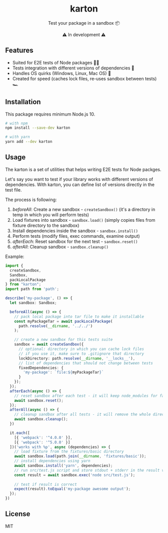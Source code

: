 <div align="center">

<h1>karton</h1>
<p>Test your package in a sandbox 📦</p>
<p>⚠️ In development ⚠️</p>

</div>

## Features
 * Suited for E2E tests of Node packages 👩‍💻
 * Tests integration with different versions of dependencies 🔗
 * Handles OS quirks (Windows, Linux, Mac OS) 🐛
 * Created for speed (caches lock files, re-uses sandbox between tests) 🏎
 
## Installation

This package requires minimum Node.js 10.

```sh
# with npm
npm install --save-dev karton

# with yarn
yarn add --dev karton
```

## Usage

The karton is a set of utilities that helps writing E2E tests for Node packges.

Let's say you want to test if your library works with different versions of dependencies.
With karton, you can define list of versions directly in the test file.

The process is following:
 1. *beforeAll*: Create a new sandbox - `createSandbox()` (it's a directory in temp in which you will perform tests)
 2. Load fixtures into sandbox - `sandbox.load()` (simply copies files from fixture directory to the sandbox)
 3. Install dependencies inside the sandbox - `sandbox.install()`
 4. Perform tests (modify files, exec commands, examine output)
 5. *afterEach*: Reset sandbox for the next test - `sandbox.reset()`
 6. *afterAll*: Cleanup sandbox - `sandbox.cleanup()`

Example:

```typescript
import { 
  createSandbox,
  Sandbox, 
  packLocalPackage
} from "karton";
import path from 'path';

describe('my-package', () => {
  let sandbox: Sandbox;

  beforeAll(async () => {
    // pack local package into tar file to make it installable
    const myPackageTar = await packLocalPackage(
      path.resolve(__dirname, '../../')
    );

    // create a new sandbox for this tests suite
    sandbox = await createSandbox({
      // optional: directory in which you can cache lock files
      // if you use it, make sure to .gitignore that directory
      lockDirectory: path.resolve(__dirname, '__locks__'),
      // list of dependencies that should not change between tests
      fixedDependencies: {
        'my-package': `file:${myPackageTar}`
      }
    });
  });
  afterEach(async () => {
    // reset sandbox after each test - it will keep node_modules for faster installs
    await sandbox.reset();
  });
  afterAll(async () => {
    // cleanup sandbox after all tests - it will remove the whole directory
    await sandbox.cleanup();
  })

  it.each([
    [{ 'webpack': '^4.0.0' }],
    [{ 'webpack': '^5.0.0' }]
  ])('works with %p', async (dependencies) => {
    // load fixture from the fixtures/basic directory
    await sandbox.load(path.join(__dirname, 'fixtures/basic'));
    // install dependencies using yarn
    await sandbox.install('yarn', dependencies);
    // run src/test.js script and store stdout + stderr in the result variable
    const result = await sandbox.exec('node src/test.js');
    
    // test if result is correct
    expect(result).toEqual('my-package awesome output');
  });
})
```

## License
MIT
